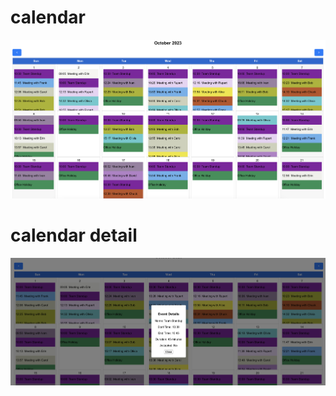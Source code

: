 # calendar
![Calendar](calendar-app/public/calendar.png)
# calendar detail
![Calendar](calendar-app/public/event-detail.png)
